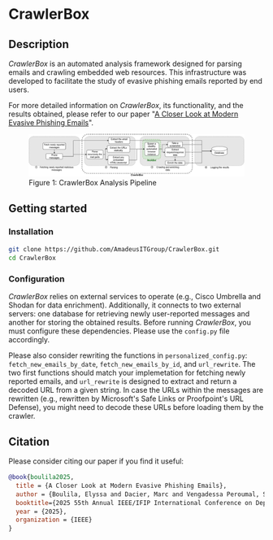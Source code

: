 # CrawlerBox
## Description
*CrawlerBox* is an automated analysis framework designed for parsing emails and crawling embedded web resources. This infrastructure was developed to facilitate the study of evasive phishing emails reported by end users.

For more detailed information on *CrawlerBox*, its functionality, and the results obtained, please refer to our paper "[A Closer Look at Modern Evasive Phishing Emails](https://example.com)".
<figure>
    <img src="./architecture.png" alt="Description of image">
    <figcaption>Figure 1: CrawlerBox Analysis Pipeline</figcaption>
</figure>


## Getting started
### Installation 
```bash
git clone https://github.com/AmadeusITGroup/CrawlerBox.git
cd CrawlerBox
```
### Configuration 
*CrawlerBox* relies on external services to operate (e.g., Cisco Umbrella and Shodan for data enrichment). Additionally, it connects to two external servers: one database for retrieving newly user-reported messages and another for storing the obtained results. Before running *CrawlerBox*, you must configure these dependencies. Please use the `config.py` file accordingly.

Please also consider rewriting the functions in `personalized_config.py`: `fetch_new_emails_by_date`, `fetch_new_emails_by_id`, and `url_rewrite`. The two first functions should match your implemetation for fetching newly reported emails, and `url_rewrite` is designed to extract and return a decoded URL from a given string. In case the URLs within the messages are rewritten (e.g., rewritten by Microsoft's Safe Links or Proofpoint's URL Defense), you might need to decode these URLs before loading them by the crawler.


## Citation
Please consider citing our paper if you find it useful:

```bibtex
@book{boulila2025,
  title = {A Closer Look at Modern Evasive Phishing Emails},
  author = {Boulila, Elyssa and Dacier, Marc and Vengadessa Peroumal, Siva Prem and Veys, Nicolas and Aonzo, Simone},
  booktitle={2025 55th Annual IEEE/IFIP International Conference on Dependable Systems and Networks (DSN)},
  year = {2025},
  organization = {IEEE}
}